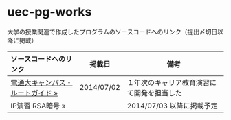 uec-pg-works
============

大学の授業関連で作成したプログラムのソースコードへのリンク（提出〆切日以降に掲載）

| ソースコードへのリンク | 掲載日 | 備考 |
|:-----------|-------------|-------------|
|[電通大キャンパス・ルートガイド »](https://github.com/daiz713/uec-campus-route-guide)|2014/07/02|１年次のキャリア教育演習にて開発を担当した|
|IP演習 RSA暗号 »||2014/07/03 以降に掲載予定|
